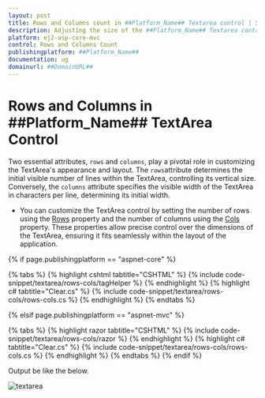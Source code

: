 ```yaml
---
layout: post
title: Rows and Columns count in ##Platform_Name## Textarea control | Syncfusion
description: Adjusting the size of the ##Platform_Name## Textarea control of Syncfusion Essential JS 2 and more details.
platform: ej2-asp-core-mvc
control: Rows and Columns Count
publishingplatform: ##Platform_Name##
documentation: ug
domainurl: ##DomainURL##
---
```


# Rows and Columns in ##Platform_Name## TextArea Control

Two essential attributes, `rows` and `columns`, play a pivotal role in customizing the TextArea's appearance and layout.
The `rows`attribute determines the initial visible number of lines within the TextArea, controlling its vertical size. Conversely, the `columns` attribute specifies the visible width of the TextArea in characters per line, determining its initial width.


* You can customize the TextArea control by setting the number of rows using the [Rows](https://help.syncfusion.com/cr/aspnetcore-js2/Syncfusion.EJ2.Inputs.TextArea.html#Syncfusion_EJ2_Inputs_TextArea_Rows) property and the number of columns using the [Cols](https://help.syncfusion.com/cr/aspnetcore-js2/Syncfusion.EJ2.Inputs.TextArea.html#Syncfusion_EJ2_Inputs_TextArea_Cols) property. These properties allow precise control over the dimensions of the TextArea, ensuring it fits seamlessly within the layout of the application.

{% if page.publishingplatform == "aspnet-core" %}

{% tabs %}
{% highlight cshtml tabtitle="CSHTML" %}
{% include code-snippet/textarea/rows-cols/tagHelper %}
{% endhighlight %}
{% highlight c# tabtitle="Clear.cs" %}
{% include code-snippet/textarea/rows-cols/rows-cols.cs %}
{% endhighlight %}
{% endtabs %}

{% elsif page.publishingplatform == "aspnet-mvc" %}

{% tabs %}
{% highlight razor tabtitle="CSHTML" %}
{% include code-snippet/textarea/rows-cols/razor %}
{% endhighlight %}
{% highlight c# tabtitle="Clear.cs" %}
{% include code-snippet/textarea/rows-cols/rows-cols.cs %}
{% endhighlight %}
{% endtabs %}
{% endif %}

Output be like the below.

![textarea](./images/textarea-rowscols.png)
